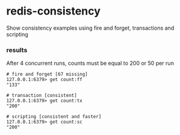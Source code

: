 # redis-consistency
Show consistency examples using fire and forget, transactions and scripting

### results
After 4 concurrent runs, counts must be equal to 200 or 50 per run

```
# fire and forget [67 missing]
127.0.0.1:6379> get count:ff
"133"

# transaction [consistent]
127.0.0.1:6379> get count:tx
"200"

# scripting [consistent and faster]
127.0.0.1:6379> get count:sc
"200"
```
